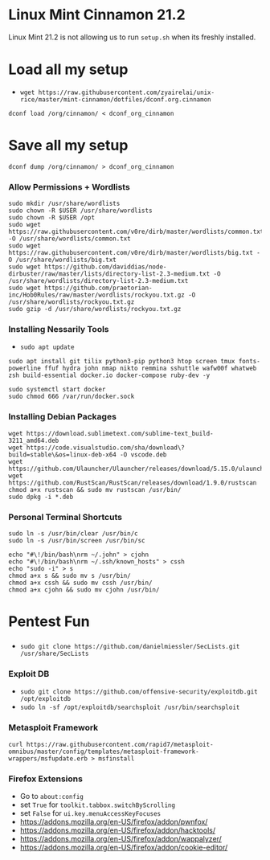 # Linux Mint Cinnamon 21.2
Linux Mint 21.2 is not allowing us to run `setup.sh` when its freshly installed.

# Load all my setup
- `wget https://raw.githubusercontent.com/zyairelai/unix-rice/master/mint-cinnamon/dotfiles/dconf.org.cinnamon`
```
dconf load /org/cinnamon/ < dconf_org_cinnamon
```

# Save all my setup
```
dconf dump /org/cinnamon/ > dconf_org_cinnamon
```

### Allow Permissions + Wordlists
```
sudo mkdir /usr/share/wordlists
sudo chown -R $USER /usr/share/wordlists
sudo chown -R $USER /opt
sudo wget https://raw.githubusercontent.com/v0re/dirb/master/wordlists/common.txt -O /usr/share/wordlists/common.txt
sudo wget https://raw.githubusercontent.com/v0re/dirb/master/wordlists/big.txt -O /usr/share/wordlists/big.txt
sudo wget https://github.com/daviddias/node-dirbuster/raw/master/lists/directory-list-2.3-medium.txt -O /usr/share/wordlists/directory-list-2.3-medium.txt
sudo wget https://github.com/praetorian-inc/Hob0Rules/raw/master/wordlists/rockyou.txt.gz -O /usr/share/wordlists/rockyou.txt.gz
sudo gzip -d /usr/share/wordlists/rockyou.txt.gz
```
### Installing Nessarily Tools
- `sudo apt update`
```
sudo apt install git tilix python3-pip python3 htop screen tmux fonts-powerline ffuf hydra john nmap nikto remmina sshuttle wafw00f whatweb zsh build-essential docker.io docker-compose ruby-dev -y
```
```
sudo systemctl start docker
sudo chmod 666 /var/run/docker.sock
```
### Installing Debian Packages
```
wget https://download.sublimetext.com/sublime-text_build-3211_amd64.deb
wget https://code.visualstudio.com/sha/download\?build=stable\&os=linux-deb-x64 -O vscode.deb
wget https://github.com/Ulauncher/Ulauncher/releases/download/5.15.0/ulauncher_5.15.0_all.deb
wget https://github.com/RustScan/RustScan/releases/download/1.9.0/rustscan
chmod a+x rustscan && sudo mv rustscan /usr/bin/
sudo dpkg -i *.deb
```
### Personal Terminal Shortcuts
```
sudo ln -s /usr/bin/clear /usr/bin/c
sudo ln -s /usr/bin/screen /usr/bin/sc

echo "#\!/bin/bash\nrm ~/.john" > cjohn
echo "#\!/bin/bash\nrm ~/.ssh/known_hosts" > cssh
echo "sudo -i" > s 
chmod a+x s && sudo mv s /usr/bin/
chmod a+x cssh && sudo mv cssh /usr/bin/
chmod a+x cjohn && sudo mv cjohn /usr/bin/
```
# Pentest Fun
###
- `sudo git clone https://github.com/danielmiessler/SecLists.git /usr/share/SecLists`
### Exploit DB
- `sudo git clone https://github.com/offensive-security/exploitdb.git /opt/exploitdb`
- `sudo ln -sf /opt/exploitdb/searchsploit /usr/bin/searchsploit`

### Metasploit Framework
```
curl https://raw.githubusercontent.com/rapid7/metasploit-omnibus/master/config/templates/metasploit-framework-wrappers/msfupdate.erb > msfinstall
```
### Firefox Extensions
- Go to `about:config`
- set `True` for `toolkit.tabbox.switchByScrolling`
- set `False` for `ui.key.menuAccessKeyFocuses`
- https://addons.mozilla.org/en-US/firefox/addon/pwnfox/
- https://addons.mozilla.org/en-US/firefox/addon/hacktools/
- https://addons.mozilla.org/en-US/firefox/addon/wappalyzer/
- https://addons.mozilla.org/en-US/firefox/addon/cookie-editor/
